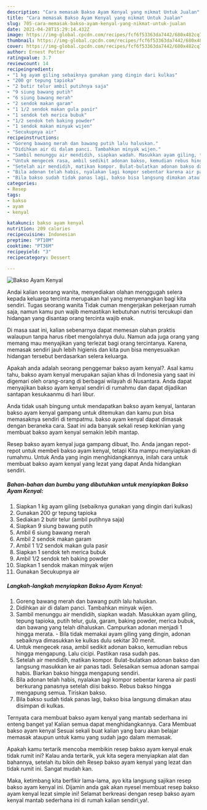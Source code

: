 ```yaml
---
description: "Cara memasak Bakso Ayam Kenyal yang nikmat Untuk Jualan"
title: "Cara memasak Bakso Ayam Kenyal yang nikmat Untuk Jualan"
slug: 705-cara-memasak-bakso-ayam-kenyal-yang-nikmat-untuk-jualan
date: 2021-04-28T15:29:14.432Z
image: https://img-global.cpcdn.com/recipes/fcf6f53363da7442/680x482cq70/bakso-ayam-kenyal-foto-resep-utama.jpg
thumbnail: https://img-global.cpcdn.com/recipes/fcf6f53363da7442/680x482cq70/bakso-ayam-kenyal-foto-resep-utama.jpg
cover: https://img-global.cpcdn.com/recipes/fcf6f53363da7442/680x482cq70/bakso-ayam-kenyal-foto-resep-utama.jpg
author: Ernest Potter
ratingvalue: 3.7
reviewcount: 14
recipeingredient:
- "1 kg ayam giling sebaiknya gunakan yang dingin dari kulkas"
- "200 gr tepung tapioka"
- "2 butir telur ambil putihnya saja"
- "9 siung bawang putih"
- "6 siung bawang merah"
- "2 sendok makan garam"
- "1 1/2 sendok makan gula pasir"
- "1 sendok teh merica bubuk"
- "1/2 sendok teh baking powder"
- "1 sendok makan minyak wijen"
- "Secukupnya air"
recipeinstructions:
- "Goreng bawang merah dan bawang putih lalu haluskan."
- "Didihkan air di dalam panci. Tambahkan minyak wijen."
- "Sambil menunggu air mendidih, siapkan wadah. Masukkan ayam giling, tepung tapioka, putih telur, gula, garam, baking powder, merica bubuk, dan bawang yang telah dihaluskan. Campurkan adonan menjadi 1 hingga merata. Bila tidak memakai ayam giling yang dingin, adonan sebaiknya dimasukkan ke kulkas dulu sekitar 30 menit."
- "Untuk mengecek rasa, ambil sedikit adonan bakso, kemudian rebus hingga mengapung. Lalu cicipi. Pastikan rasa sudah pas."
- "Setelah air mendidih, matikan kompor. Bulat-bulatkan adonan bakso dan langsung masukkan ke air panas tadi. Selesaikan semua adonan sampai habis. Biarkan bakso hingga mengapung sendiri."
- "Bila adonan telah habis, nyalakan lagi kompor sebentar karena air pasti berkurang panasnya setelah diisi bakso. Rebus bakso hingga mengapung semua. Tiriskan bakso."
- "Bila bakso sudah tidak panas lagi, bakso bisa langsung dimakan atau disimpan di kulkas."
categories:
- Resep
tags:
- bakso
- ayam
- kenyal

katakunci: bakso ayam kenyal 
nutrition: 209 calories
recipecuisine: Indonesian
preptime: "PT10M"
cooktime: "PT36M"
recipeyield: "3"
recipecategory: Dessert

---
```



![Bakso Ayam Kenyal](https://img-global.cpcdn.com/recipes/fcf6f53363da7442/680x482cq70/bakso-ayam-kenyal-foto-resep-utama.jpg)

Andai kalian seorang wanita, menyediakan olahan menggugah selera kepada keluarga tercinta merupakan hal yang menyenangkan bagi kita sendiri. Tugas seorang  wanita Tidak cuman mengerjakan pekerjaan rumah saja, namun kamu pun wajib memastikan kebutuhan nutrisi tercukupi dan hidangan yang disantap orang tercinta wajib enak.

Di masa  saat ini, kalian sebenarnya dapat memesan olahan praktis walaupun tanpa harus ribet mengolahnya dulu. Namun ada juga orang yang memang mau menyajikan yang terlezat bagi orang tercintanya. Karena, memasak sendiri jauh lebih higienis dan kita pun bisa menyesuaikan hidangan tersebut berdasarkan selera keluarga. 



Apakah anda adalah seorang penggemar bakso ayam kenyal?. Asal kamu tahu, bakso ayam kenyal merupakan sajian khas di Indonesia yang saat ini digemari oleh orang-orang di berbagai wilayah di Nusantara. Anda dapat menyajikan bakso ayam kenyal sendiri di rumahmu dan dapat dijadikan santapan kesukaanmu di hari libur.

Anda tidak usah bingung untuk mendapatkan bakso ayam kenyal, lantaran bakso ayam kenyal gampang untuk ditemukan dan kamu pun bisa memasaknya sendiri di tempatmu. bakso ayam kenyal dapat dimasak dengan beraneka cara. Saat ini ada banyak sekali resep kekinian yang membuat bakso ayam kenyal semakin lebih mantap.

Resep bakso ayam kenyal juga gampang dibuat, lho. Anda jangan repot-repot untuk membeli bakso ayam kenyal, tetapi Kita mampu menyiapkan di rumahmu. Untuk Anda yang ingin menghidangkannya, inilah cara untuk membuat bakso ayam kenyal yang lezat yang dapat Anda hidangkan sendiri.

<!--inarticleads1-->

##### Bahan-bahan dan bumbu yang dibutuhkan untuk menyiapkan Bakso Ayam Kenyal:

1. Siapkan 1 kg ayam giling (sebaiknya gunakan yang dingin dari kulkas)
1. Gunakan 200 gr tepung tapioka
1. Sediakan 2 butir telur (ambil putihnya saja)
1. Siapkan 9 siung bawang putih
1. Ambil 6 siung bawang merah
1. Ambil 2 sendok makan garam
1. Ambil 1 1/2 sendok makan gula pasir
1. Siapkan 1 sendok teh merica bubuk
1. Ambil 1/2 sendok teh baking powder
1. Siapkan 1 sendok makan minyak wijen
1. Gunakan Secukupnya air




<!--inarticleads2-->

##### Langkah-langkah menyiapkan Bakso Ayam Kenyal:

1. Goreng bawang merah dan bawang putih lalu haluskan.
1. Didihkan air di dalam panci. Tambahkan minyak wijen.
1. Sambil menunggu air mendidih, siapkan wadah. Masukkan ayam giling, tepung tapioka, putih telur, gula, garam, baking powder, merica bubuk, dan bawang yang telah dihaluskan. Campurkan adonan menjadi 1 hingga merata. - Bila tidak memakai ayam giling yang dingin, adonan sebaiknya dimasukkan ke kulkas dulu sekitar 30 menit.
1. Untuk mengecek rasa, ambil sedikit adonan bakso, kemudian rebus hingga mengapung. Lalu cicipi. Pastikan rasa sudah pas.
1. Setelah air mendidih, matikan kompor. Bulat-bulatkan adonan bakso dan langsung masukkan ke air panas tadi. Selesaikan semua adonan sampai habis. Biarkan bakso hingga mengapung sendiri.
1. Bila adonan telah habis, nyalakan lagi kompor sebentar karena air pasti berkurang panasnya setelah diisi bakso. Rebus bakso hingga mengapung semua. Tiriskan bakso.
1. Bila bakso sudah tidak panas lagi, bakso bisa langsung dimakan atau disimpan di kulkas.




Ternyata cara membuat bakso ayam kenyal yang mantab sederhana ini enteng banget ya! Kalian semua dapat menghidangkannya. Cara Membuat bakso ayam kenyal Sesuai sekali buat kalian yang baru akan belajar memasak ataupun untuk kamu yang sudah jago dalam memasak.

Apakah kamu tertarik mencoba membikin resep bakso ayam kenyal enak tidak rumit ini? Kalau anda tertarik, yuk kita segera menyiapkan alat dan bahannya, setelah itu bikin deh Resep bakso ayam kenyal yang lezat dan tidak rumit ini. Sangat mudah kan. 

Maka, ketimbang kita berfikir lama-lama, ayo kita langsung sajikan resep bakso ayam kenyal ini. Dijamin anda gak akan nyesel membuat resep bakso ayam kenyal lezat simple ini! Selamat berkreasi dengan resep bakso ayam kenyal mantab sederhana ini di rumah kalian sendiri,ya!.

